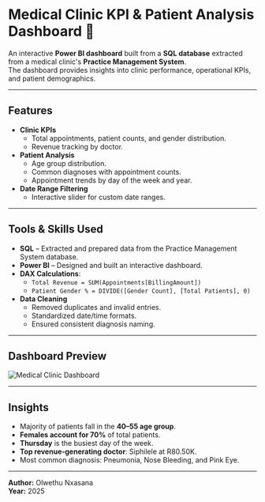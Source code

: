 # Medical Clinic KPI & Patient Analysis Dashboard 🏥

An interactive **Power BI dashboard** built from a **SQL database** extracted from a medical clinic's **Practice Management System**.  
The dashboard provides insights into clinic performance, operational KPIs, and patient demographics.

---

## Features
- **Clinic KPIs**
  - Total appointments, patient counts, and gender distribution.
  - Revenue tracking by doctor.
- **Patient Analysis**
  - Age group distribution.
  - Common diagnoses with appointment counts.
  - Appointment trends by day of the week and year.
- **Date Range Filtering**
  - Interactive slider for custom date ranges.

---

## Tools & Skills Used
- **SQL** – Extracted and prepared data from the Practice Management System database.
- **Power BI** – Designed and built an interactive dashboard.
- **DAX Calculations**:
  - `Total Revenue = SUM(Appointments[BillingAmount])`
  - `Patient Gender % = DIVIDE([Gender Count], [Total Patients], 0)`
- **Data Cleaning**
  - Removed duplicates and invalid entries.
  - Standardized date/time formats.
  - Ensured consistent diagnosis naming.

---

## Dashboard Preview
![Medical Clinic Dashboard]([https://github.com/Olee13/Medical-Clinic-KPI-PowerBI-Dashboard/blob/main/MedicalDashboard.png])

---

## Insights
- Majority of patients fall in the **40–55 age group**.
- **Females account for 70%** of total patients.
- **Thursday** is the busiest day of the week.
- **Top revenue-generating doctor**: Siphilele at R80.50K.
- Most common diagnosis: Pneumonia, Nose Bleeding, and Pink Eye.

---

**Author:** Olwethu Nxasana  
**Year:** 2025
